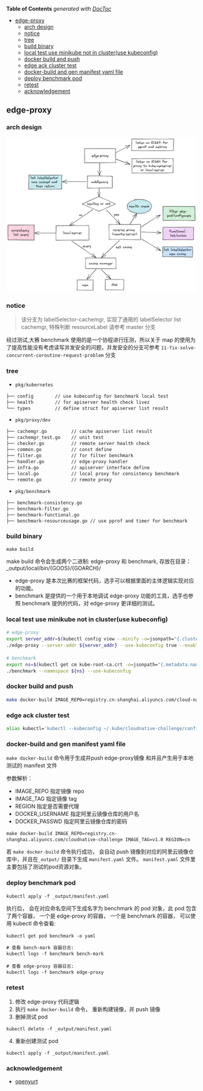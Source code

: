<!-- START doctoc generated TOC please keep comment here to allow auto update -->
<!-- DON'T EDIT THIS SECTION, INSTEAD RE-RUN doctoc TO UPDATE -->
**Table of Contents**  *generated with [DocToc](https://github.com/thlorenz/doctoc)*

- [edge-proxy](#edge-proxy)
  - [arch design](#arch-design)
  - [notice](#notice)
  - [tree](#tree)
  - [build binary](#build-binary)
  - [local test use minikube not in cluster(use kubeconfig)](#local-test-use-minikube-not-in-clusteruse-kubeconfig)
  - [docker build and push](#docker-build-and-push)
  - [edge ack cluster test](#edge-ack-cluster-test)
  - [docker-build and gen manifest yaml file](#docker-build-and-gen-manifest-yaml-file)
  - [deploy benchmark pod](#deploy-benchmark-pod)
  - [retest](#retest)
  - [acknowledgement](#acknowledgement)

<!-- END doctoc generated TOC please keep comment here to allow auto update -->

## edge-proxy

### arch design

![](./img/arch.png)

### notice

> 该分支为 labelSelector-cachemgr, 实现了通用的 labelSelector list cachemgr, 特殊判断 resourceLabel 请参考 master 分支

经过测试,大赛 benchmark 使用的是一个协程进行压测，所以关于 map 的使用为了提高性能没有考虑读写并发安全的问题，并发安全的分支可参考 `11-fix-solve-concurrent-coroutine-request-problem` 分支

### tree

- `pkg/kubernetes`

```
├── config        // use kubeconfig for benchmark local test
├── health        // for apiserver health check livez
└── types         // define struct for apiserver list result
```

- `pkg/proxy/dev`

```
├── cachemgr.go         // cache apiserver list result
├── cachemgr_test.go    // unit test
├── checker.go          // remote server health check
├── common.go           // const define
├── filter.go           // for filter benchmark
├── handler.go          // edge-proxy handler
├── infra.go            // apiserver interface define
├── local.go            // local proxy for consistency benchmark
└── remote.go           // remote proxy
```

- `pkg/benchmark`

```
├── benchmark-consistency.go
├── benchmark-filter.go
├── benchmark-functional.go
├── benchmark-resourceusage.go // use pprof and timer for benchmark
```

### build binary

```
make build
```

make build 命令会生成两个二进制: edge-proxy 和 benchmark, 存放在目录：_output/local/bin/{GOOS}/{GOARCH}/

* edge-proxy 是本次比赛的框架代码，选手可以根据里面的主体逻辑实现对应的功能。
* benchmark 是提供的一个用于本地调试 edge-proxy 功能的工具，选手也参照 benchmark 提供的代码，对 edge-proxy 更详细的测试。

### local test use minikube not in cluster(use kubeconfig)

```sh
# edge-proxy
export server_addr=$(kubectl config view --minify -o=jsonpath="{.clusters[*].cluster.server}")
./edge-proxy --server-addr ${server_addr} --use-kubeconfig true --enable-sample-handler true --disk-cache-path ~/.kube/cloudnative-challenge/cache

# benchmark
export ns=$(kubectl get cm kube-root-ca.crt -o=jsonpath="{.metadata.namespace}")
./benchmark --namespace ${ns} --use-kubeconfig
```

### docker build and push

````sh
make docker-build IMAGE_REPO=registry.cn-shanghai.aliyuncs.com/cloud-native-edge-proxy IMAGE_TAG=v0.0.1 REGION=cn
````

### edge ack cluster test

```sh
alias kubectl='kubectl --kubeconfig ~/.kube/cloudnative-challenge/config'
```

### docker-build and gen manifest yaml file

`make docker-build` 命令用于生成并push edge-proxy镜像 和并且产生用于本地测试的 manifest 文件

参数解析：

* IMAGE_REPO 指定镜像 repo
* IMAGE_TAG 指定镜像 tag
* REGION 指定是否需要代理
* DOCKER_USERNAME 指定阿里云镜像仓库的用户名
* DOCKER_PASSWD 指定阿里云镜像仓库的密码

```
make docker-build IMAGE_REPO=registry.cn-shanghai.aliyuncs.com/cloudnative-challenge IMAGE_TAG=v1.0 REGION=cn
```

若 `make docker-build` 命令执行成功， 会自动 push 镜像到对应的阿里云镜像仓库中，并且在`_output/` 目录下生成 `manifest.yaml` 文件。
`manifest.yaml` 文件里主要包括了测试的pod资源对象。

### deploy benchmark pod

`kubectl apply -f _output/manifest.yaml`

执行后， 会在对应命名空间下生成名字为 benchmark 的 pod 对象，此 pod 包含了两个容器， 一个是 edge-proxy 的容器， 一个是 benchmark 的容器， 可以使用 kubectl 命令查看:

`kubectl get pod benchmark -o yaml`

```
# 查看 bench-mark 容器日志: 
kubectl logs -f benchmark bench-mark

# 查看 edge-proxy 容器日志:
kubectl logs -f benchmark edge-proxy
```

### retest

1. 修改 edge-proxy 代码逻辑
2. 执行 `make docker-build` 命令， 重新构建镜像，并 push 镜像
3. 删掉测试 pod

```
kubectl delete -f _output/manifest.yaml
```

4. 重新创建测试 pod

```
kubectl apply -f _output/manifest.yaml
```

### acknowledgement

- [openyurt](https://github.com/openyurtio/openyurt)
